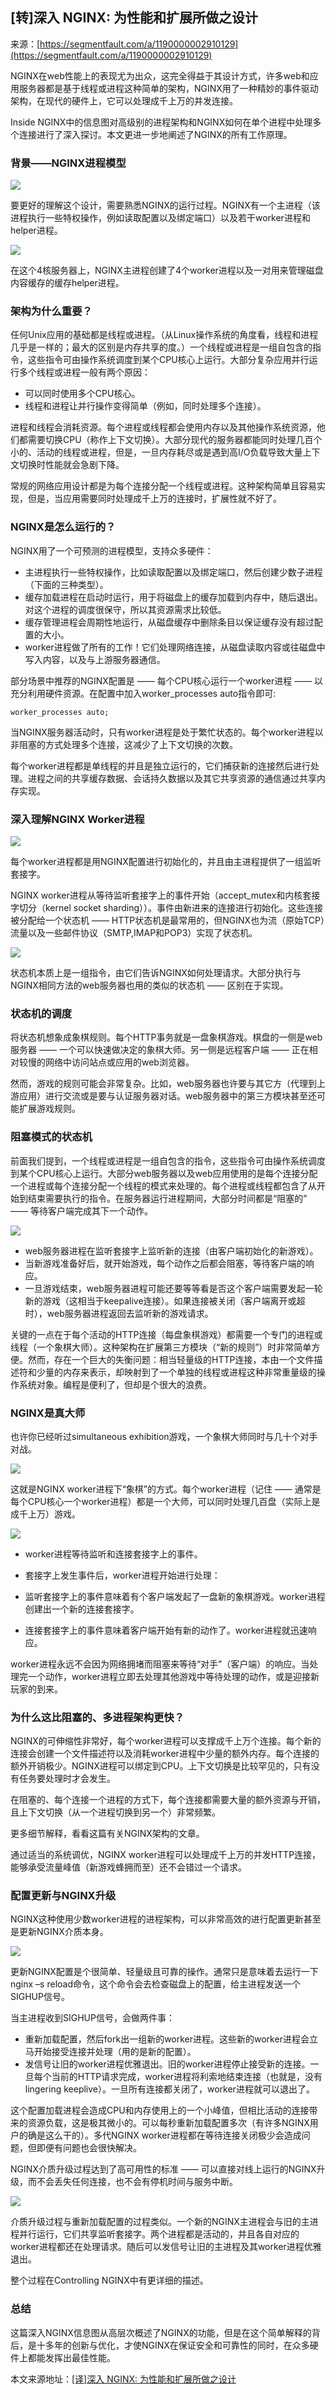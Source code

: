 ## [转]深入 NGINX: 为性能和扩展所做之设计

来源：[https://segmentfault.com/a/1190000002910129](https://segmentfault.com/a/1190000002910129)

NGINX在web性能上的表现尤为出众，这完全得益于其设计方式，许多web和应用服务器都是基于线程或进程这种简单的架构，NGINX用了一种精妙的事件驱动架构，在现代的硬件上，它可以处理成千上万的并发连接。


Inside NGINX中的信息图对高级别的进程架构和NGINX如何在单个进程中处理多个连接进行了深入探讨。本文更进一步地阐述了NGINX的所有工作原理。

### 背景——NGINX进程模型


![][0]


要更好的理解这个设计，需要熟悉NGINX的运行过程。NGINX有一个主进程（该进程执行一些特权操作，例如读取配置以及绑定端口）以及若干worker进程和helper进程。


![][1]


在这个4核服务器上，NGINX主进程创建了4个worker进程以及一对用来管理磁盘内容缓存的缓存helper进程。

### 架构为什么重要？


任何Unix应用的基础都是线程或进程。（从Linux操作系统的角度看，线程和进程几乎是一样的；最大的区别是内存共享的度。）一个线程或进程是一组自包含的指令，这些指令可由操作系统调度到某个CPU核心上运行。大部分复杂应用并行运行多个线程或进程一般有两个原因：


* 可以同时使用多个CPU核心。
* 线程和进程让并行操作变得简单（例如，同时处理多个连接）。


进程和线程会消耗资源。每个进程或线程都会使用内存以及其他操作系统资源，他们都需要切换CPU（称作上下文切换）。大部分现代的服务器都能同时处理几百个小的、活动的线程或进程，但是，一旦内存耗尽或是遇到高I/O负载导致大量上下文切换时性能就会急剧下降。


常规的网络应用设计都是为每个连接分配一个线程或进程。这种架构简单且容易实现，但是，当应用需要同时处理成千上万的连接时，扩展性就不好了。

### NGINX是怎么运行的？


NGINX用了一个可预测的进程模型，支持众多硬件：


* 主进程执行一些特权操作，比如读取配置以及绑定端口，然后创建少数子进程（下面的三种类型）。
* 缓存加载进程在启动时运行，用于将磁盘上的缓存加载到内存中，随后退出。对这个进程的调度很保守，所以其资源需求比较低。
* 缓存管理进程会周期性地运行，从磁盘缓存中删除条目以保证缓存没有超过配置的大小。
* worker进程做了所有的工作！它们处理网络连接，从磁盘读取内容或往磁盘中写入内容，以及与上游服务器通信。


部分场景中推荐的NGINX配置是 —— 每个CPU核心运行一个worker进程 —— 以充分利用硬件资源。在配置中加入worker_processes auto指令即可:

```nginx
worker_processes auto;

```


当NGINX服务器活动时，只有worker进程是处于繁忙状态的。每个worker进程以非阻塞的方式处理多个连接，这减少了上下文切换的次数。


每个worker进程都是单线程的并且是独立运行的，它们捕获新的连接然后进行处理。进程之间的共享缓存数据、会话持久数据以及其它共享资源的通信通过共享内存实现。

### 深入理解NGINX Worker进程


![][2]


每个worker进程都是用NGINX配置进行初始化的，并且由主进程提供了一组监听套接字。


NGINX worker进程从等待监听套接字上的事件开始（accept_mutex和内核套接字切分（kernel socket sharding））。事件由新进来的连接进行初始化。这些连接被分配给一个状态机 —— HTTP状态机是最常用的，但NGINX也为流（原始TCP）流量以及一些邮件协议（SMTP,IMAP和POP3）实现了状态机。


![][3]


状态机本质上是一组指令，由它们告诉NGINX如何处理请求。大部分执行与NGINX相同方法的web服务器也用的类似的状态机 —— 区别在于实现。

### 状态机的调度


将状态机想象成象棋规则。每个HTTP事务就是一盘象棋游戏。棋盘的一侧是web服务器 —— 一个可以快速做决定的象棋大师。另一侧是远程客户端 —— 正在相对较慢的网络中访问站点或应用的web浏览器。


然而，游戏的规则可能会非常复杂。比如，web服务器也许要与其它方（代理到上游应用）进行交流或是要与认证服务器对话。web服务器中的第三方模块甚至还可能扩展游戏规则。

### 阻塞模式的状态机


前面我们提到，一个线程或进程是一组自包含的指令，这些指令可由操作系统调度到某个CPU核心上运行。大部分web服务器以及web应用使用的是每个连接分配一个进程或每个连接分配一个线程的模式来处理的。每个进程或线程都包含了从开始到结束需要执行的指令。在服务器运行进程期间，大部分时间都是“阻塞的” —— 等待客户端完成其下一个动作。


![][4]


* web服务器进程在监听套接字上监听新的连接（由客户端初始化的新游戏）。
* 当新游戏准备好后，就开始游戏，每个动作之后都会阻塞，等待客户端的响应。
* 一旦游戏结束，web服务器进程可能还要等等看是否这个客户端需要发起一轮新的游戏（这相当于keepalive连接）。如果连接被关闭（客户端离开或超时），web服务器进程返回去监听新的游戏请求。


关键的一点在于每个活动的HTTP连接（每盘象棋游戏）都需要一个专门的进程或线程（一个象棋大师）。这种架构在扩展第三方模块（“新的规则”）时非常简单方便。然而，存在一个巨大的失衡问题：相当轻量级的HTTP连接，本由一个文件描述符和少量的内存来表示，却映射到了一个单独的线程或进程这种非常重量级的操作系统对象。编程是便利了，但却是个很大的浪费。

### NGINX是真大师


也许你已经听过simultaneous exhibition游戏，一个象棋大师同时与几十个对手对战。


![][5]


这就是NGINX worker进程下“象棋”的方式。每个worker进程（记住 —— 通常是每个CPU核心一个worker进程）都是一个大师，可以同时处理几百盘（实际上是成千上万）游戏。


![][6]


* worker进程等待监听和连接套接字上的事件。
* 套接字上发生事件后，worker进程开始进行处理：


* 监听套接字上的事件意味着有个客户端发起了一盘新的象棋游戏。worker进程创建出一个新的连接套接字。
* 连接套接字上的事件意味着客户端开始有新的动作了。worker进程就迅速响应。



worker进程永远不会因为网络拥堵而阻塞来等待“对手”（客户端）的响应。当处理完一个动作，worker进程立即去处理其他游戏中等待处理的动作，或是迎接新玩家的到来。

### 为什么这比阻塞的、多进程架构更快？


NGINX的可伸缩性非常好，每个worker进程可以支撑成千上万个连接。每个新的连接会创建一个文件描述符以及消耗worker进程中少量的额外内存。每个连接的额外开销极少。NGINX进程可以绑定到CPU。上下文切换是比较罕见的，只有没有任务要处理时才会发生。


在阻塞的、每个连接一个进程的方式下，每个连接都需要大量的额外资源与开销，且上下文切换（从一个进程切换到另一个）非常频繁。


更多细节解释，看看这篇有关NGINX架构的文章。


通过适当的系统调优，NGINX worker进程可以处理成千上万的并发HTTP连接，能够承受流量峰值（新游戏蜂拥而至）还不会错过一个请求。

### 配置更新与NGINX升级


NGINX这种使用少数worker进程的进程架构，可以非常高效的进行配置更新甚至是更新NGINX介质本身。


![][7]


更新NGINX配置是个很简单、轻量级且可靠的操作。通常只是意味着去运行一下nginx –s reload命令，这个命令会去检查磁盘上的配置，给主进程发送一个SIGHUP信号。


当主进程收到SIGHUP信号，会做两件事：


* 重新加载配置，然后fork出一组新的worker进程。这些新的worker进程会立马开始接受连接并处理（用的是新的配置）。
* 发信号让旧的worker进程优雅退出。旧的worker进程停止接受新的连接。一旦每个当前的HTTP请求完成，worker进程将利索地结束连接（也就是，没有lingering keeplive）。一旦所有连接都关闭了，worker进程就可以退出了。


这个配置加载进程会造成CPU和内存使用上的一个小峰值，但相比活动的连接带来的资源负载，这是极其微小的。可以每秒重新加载配置多次（有许多NGINX用户的确是这么干的）。多代NGINX worker进程都在等待连接关闭极少会造成问题，但即便有问题也会很快解决。


NGINX介质升级过程达到了高可用性的标准 —— 可以直接对线上运行的NGINX升级，而不会丢失任何连接，也不会有停机时间与服务中断。


![][8]


介质升级过程与重新加载配置的过程类似。一个新的NGINX主进程会与旧的主进程并行运行，它们共享监听套接字。两个进程都是活动的，并且各自对应的worker进程都还在处理请求。随后可以发信号让旧的主进程及其worker进程优雅退出。


整个过程在Controlling NGINX中有更详细的描述。

### 总结


这篇深入NGINX信息图从高层次概述了NGINX的功能，但是在这个简单解释的背后，是十多年的创新与优化，才使NGINX在保证安全和可靠性的同时，在众多硬件上都能发挥出最佳性能。


本文来源地址：[[译]深入 NGINX: 为性能和扩展所做之设计][9]

[9]: http://ifeve.com/inside-nginx-how-we-designed-for-performance-scale/
[0]: ../img/bVmncN.png
[1]: ../img/bVmncP.png
[2]: ../img/bVmnc3.png
[3]: ../img/bVmnc8.png
[4]: ../img/bVmndf.png
[5]: ../img/bVmndo.png
[6]: ../img/bVmndp.png
[7]: ../img/bVmndB.png
[8]: ../img/bVmndD.png